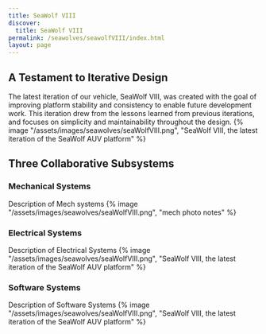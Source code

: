 ```yaml
---
title: SeaWolf VIII
discover:
  title: SeaWolf VIII
permalink: /seawolves/seawolfVIII/index.html
layout: page
---
```


## A Testament to Iterative Design

<div class="grid" data-layout="50-50">
The latest iteration of our vehicle, SeaWolf VIII, was created with the goal of improving platform stability and consistency to enable future development work. This iteration drew from the lessons learned from previous iterations, and focuses on simplicity and maintainability throughout the design.
{% image "/assets/images/seawolves/seaWolfVIII.png", "SeaWolf VIII, the latest iteration of the SeaWolf AUV platform" %}
</div>

## Three Collaborative Subsystems

### Mechanical Systems
<div class = "grid" data-layout="50-50">
Description of Mech systems
{% image "/assets/images/seawolves/seaWolfVIII.png", "mech photo notes" %}
</div>

### Electrical Systems
<div class="grid" data-layout="50-50">
Description of Electrical Systems
{% image "/assets/images/seawolves/seaWolfVIII.png", "SeaWolf VIII, the latest iteration of the SeaWolf AUV platform" %}
</div>

### Software Systems
<div class="grid" data-layout="50-50">
Description of Software Systems
{% image "/assets/images/seawolves/seaWolfVIII.png", "SeaWolf VIII, the latest iteration of the SeaWolf AUV platform" %}
</div>
